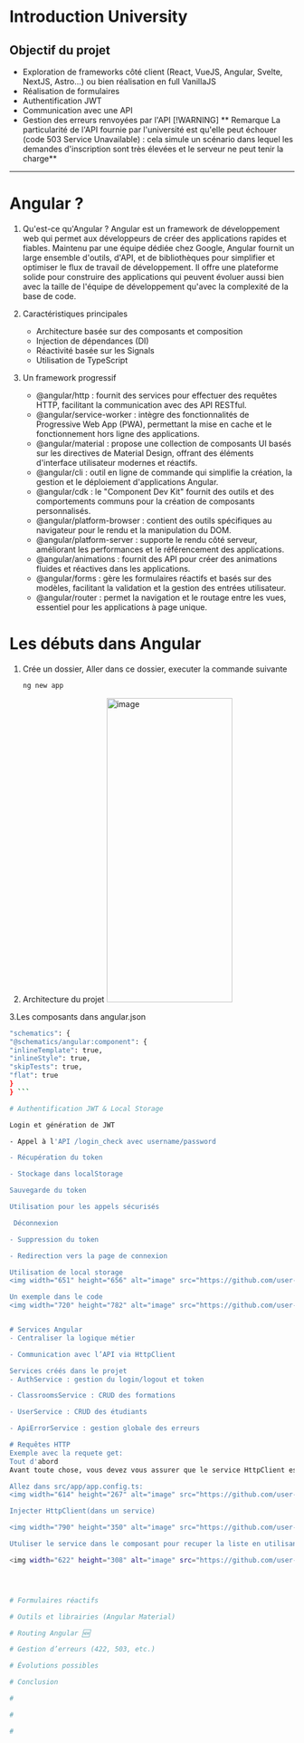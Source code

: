 # Introduction University

## Objectif du projet
- Exploration de frameworks côté client (React, VueJS, Angular, Svelte, NextJS, Astro...) ou bien réalisation en full VanillaJS
- Réalisation de formulaires
- Authentification JWT
- Communication avec une API
- Gestion des erreurs renvoyées par l'API
[!WARNING]
** Remarque
La particularité de l'API fournie par l'université est qu'elle peut échouer (code 503 Service Unavailable) : cela simule un scénario dans lequel les demandes d'inscription sont très élevées et le serveur ne peut tenir la charge**

---

# Angular ?
1. Qu'est-ce qu'Angular ?
Angular est un framework de développement web qui permet aux développeurs de créer des applications rapides et fiables.
Maintenu par une équipe dédiée chez Google, Angular fournit un large ensemble d'outils, d'API, et de bibliothèques pour simplifier et optimiser le flux de travail de développement. Il offre une plateforme solide pour construire des applications qui peuvent évoluer aussi bien avec la taille de l'équipe de développement qu'avec la complexité de la base de code.

2. Caractéristiques principales
   - Architecture basée sur des composants et composition
   - Injection de dépendances (DI)
   - Réactivité basée sur les Signals
   - Utilisation de TypeScript
     
3. Un framework progressif
   - @angular/http : fournit des services pour effectuer des requêtes HTTP, facilitant la communication avec des API RESTful.
   - @angular/service-worker : intègre des fonctionnalités de Progressive Web App (PWA), permettant la mise en cache et le fonctionnement hors ligne des applications.
   - @angular/material : propose une collection de composants UI basés sur les directives de Material Design, offrant des éléments d'interface utilisateur modernes et réactifs.
   - @angular/cli : outil en ligne de commande qui simplifie la création, la gestion et le déploiement d'applications Angular.
   - @angular/cdk : le "Component Dev Kit" fournit des outils et des comportements communs pour la création de composants personnalisés.
   - @angular/platform-browser : contient des outils spécifiques au navigateur pour le rendu et la manipulation du DOM.
   - @angular/platform-server : supporte le rendu côté serveur, améliorant les performances et le référencement des applications.
   - @angular/animations : fournit des API pour créer des animations fluides et réactives dans les applications.
   - @angular/forms : gère les formulaires réactifs et basés sur des modèles, facilitant la validation et la gestion des entrées utilisateur.
   - @angular/router : permet la navigation et le routage entre les vues, essentiel pour les applications à page unique.
  
     

# Les débuts dans Angular 
1. Crée un dossier, Aller dans ce dossier, executer la commande suivante
   ```bash
   ng new app
   ```

2. Architecture du projet
   <img width="222" height="537" alt="image" src="https://github.com/user-attachments/assets/c410ac11-7aa8-4498-8f90-29afdad608f0" />

3.Les composants
dans angular.json
```bash
"schematics": {
"@schematics/angular:component": {
"inlineTemplate": true,
"inlineStyle": true,
"skipTests": true,
"flat": true
}
} ```

# Authentification JWT & Local Storage

Login et génération de JWT

- Appel à l'API /login_check avec username/password

- Récupération du token

- Stockage dans localStorage

Sauvegarde du token

Utilisation pour les appels sécurisés

 Déconnexion

- Suppression du token

- Redirection vers la page de connexion

Utilisation de local storage
<img width="651" height="656" alt="image" src="https://github.com/user-attachments/assets/e149b419-c664-46dd-95cb-3c12592b22c4" />

Un exemple dans le code 
<img width="720" height="782" alt="image" src="https://github.com/user-attachments/assets/982b4e6a-4206-4622-ba16-1549cb36b0ff" />


# Services Angular
- Centraliser la logique métier

- Communication avec l’API via HttpClient

Services créés dans le projet
- AuthService : gestion du login/logout et token

- ClassroomsService : CRUD des formations

- UserService : CRUD des étudiants

- ApiErrorService : gestion globale des erreurs

# Requêtes HTTP
Exemple avec la requete get:
Tout d'abord
Avant toute chose, vous devez vous assurer que le service HttpClient est importé dans votre application. Si ce n'est pas le cas, vous pouvez le faire en ajoutant provideHttpClient() à la liste des fournisseurs de votre application.

Allez dans src/app/app.config.ts:
<img width="614" height="267" alt="image" src="https://github.com/user-attachments/assets/4055a130-363a-4f22-9e7a-a29c4d826e37" />

Injecter HttpClient(dans un service)

<img width="790" height="350" alt="image" src="https://github.com/user-attachments/assets/43c0999a-6fb4-4c42-b093-28eb957b1549" />

Utuliser le service dans le composant pour recuper la liste en utilisant la methode subscribe de l'objet observable retourné par le service

<img width="622" height="308" alt="image" src="https://github.com/user-attachments/assets/39e69fb0-2b4a-44da-9e6d-3b3e278ac10e" />




# Formulaires réactifs

# Outils et librairies (Angular Material)

# Routing Angular 🆕

# Gestion d’erreurs (422, 503, etc.)

# Évolutions possibles

# Conclusion

#

#

#


